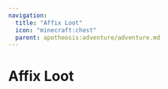 ```yaml
---
navigation:
  title: "Affix Loot"
  icon: "minecraft:chest"
  parent: apotheosis:adventure/adventure.md
---
```


# Affix Loot

<SubPages />